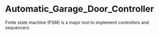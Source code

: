 # Automatic_Garage_Door_Controller
Finite state machine (FSM) is a major tool to implement  controllers and sequencers
